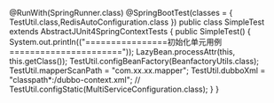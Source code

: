 @RunWith(SpringRunner.class)
@SpringBootTest(classes = { TestUtil.class,RedisAutoConfiguration.class })
public class SimpleTest extends AbstractJUnit4SpringContextTests {
	public SimpleTest() {
		System.out.println(("================初始化单元用例======================"));
		LazyBean.processAttr(this, this.getClass());
		TestUtil.configBeanFactory(BeanfactoryUtils.class);
		TestUtil.mapperScanPath = "com.xx.xx.mapper";
		TestUtil.dubboXml = "classpath*:/dubbo-context.xml";
//		TestUtil.configStatic(MultiServiceConfiguration.class);
	}
}